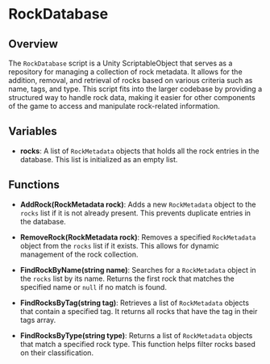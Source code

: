 # RockDatabase

## Overview
The `RockDatabase` script is a Unity ScriptableObject that serves as a repository for managing a collection of rock metadata. It allows for the addition, removal, and retrieval of rocks based on various criteria such as name, tags, and type. This script fits into the larger codebase by providing a structured way to handle rock data, making it easier for other components of the game to access and manipulate rock-related information.

## Variables
- **rocks**: A list of `RockMetadata` objects that holds all the rock entries in the database. This list is initialized as an empty list.

## Functions
- **AddRock(RockMetadata rock)**: Adds a new `RockMetadata` object to the `rocks` list if it is not already present. This prevents duplicate entries in the database.

- **RemoveRock(RockMetadata rock)**: Removes a specified `RockMetadata` object from the `rocks` list if it exists. This allows for dynamic management of the rock collection.

- **FindRockByName(string name)**: Searches for a `RockMetadata` object in the `rocks` list by its name. Returns the first rock that matches the specified name or `null` if no match is found.

- **FindRocksByTag(string tag)**: Retrieves a list of `RockMetadata` objects that contain a specified tag. It returns all rocks that have the tag in their tags array.

- **FindRocksByType(string type)**: Returns a list of `RockMetadata` objects that match a specified rock type. This function helps filter rocks based on their classification.